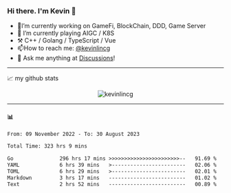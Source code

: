 ### Hi there. I'm Kevin 👋

- 🔭I’m currently working on GameFi, BlockChain, DDD, Game Server
- 🌱 I’m currently playing AIGC / K8S
-   :hammer_and_pick: C++ / Golang / TypeScript / Vue
- 📫How to reach me: [@kevinlincg](https://twitter.com/kevinlincg) 
-   :thought_balloon: Ask me anything at [Discussions](https://github.com/kevinlincg/kevinlincg/discussions/new)!

---

📈 my github stats

<p align="center"> <img src="https://github-readme-stats-ouuan.vercel.app/api?username=kevinlincg&theme=dark&show_icons=true&count_private=true" alt="kevinlincg" />

---

#### :bar_chart: 

<!--START_SECTION:waka-->

```txt
From: 09 November 2022 - To: 30 August 2023

Total Time: 323 hrs 9 mins

Go               296 hrs 17 mins >>>>>>>>>>>>>>>>>>>>>>>--   91.69 %
YAML             6 hrs 39 mins   >------------------------   02.06 %
TOML             6 hrs 29 mins   >------------------------   02.01 %
Markdown         3 hrs 17 mins   -------------------------   01.02 %
Text             2 hrs 52 mins   -------------------------   00.89 %
```

<!--END_SECTION:waka-->
